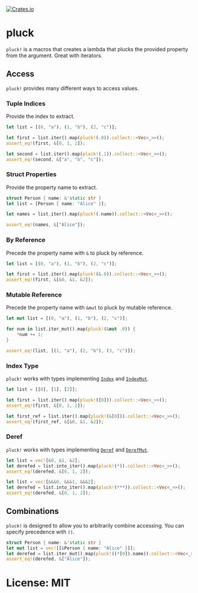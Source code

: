 [![Crates.io](https://img.shields.io/crates/v/pluck.svg)](https://crates.io/crates/pluck)

# pluck

`pluck!` is a macros that creates a lambda that plucks the provided
property from the argument. Great with iterators.

## Access

`pluck!` provides many different ways to access values.

### Tuple Indices

Provide the index to extract.

```rust
let list = [(0, "a"), (1, "b"), (2, "c")];

let first = list.iter().map(pluck!(.0)).collect::<Vec<_>>();
assert_eq!(first, &[0, 1, 2]);

let second = list.iter().map(pluck!(.1)).collect::<Vec<_>>();
assert_eq!(second, &["a", "b", "c"]);
```

### Struct Properties

Provide the property name to extract.

```rust
struct Person { name: &'static str }
let list = [Person { name: "Alice" }];

let names = list.iter().map(pluck!(.name)).collect::<Vec<_>>();

assert_eq!(names, &["Alice"]);
```

### By Reference

Precede the property name with `&` to pluck by reference.

```rust
let list = [(0, "a"), (1, "b"), (2, "c")];

let first = list.iter().map(pluck!(&.0)).collect::<Vec<_>>();
assert_eq!(first, &[&0, &1, &2]);
```

### Mutable Reference

Precede the property name with `&mut` to pluck by mutable reference.

```rust
let mut list = [(0, "a"), (1, "b"), (2, "c")];

for num in list.iter_mut().map(pluck!(&mut .0)) {
    *num += 1;
}

assert_eq!(list, [(1, "a"), (2, "b"), (3, "c")]);
```

### Index Type

`pluck!` works with types implementing [`Index`](std::ops::Index) and
[`IndexMut`](std::ops::IndexMut).

```rust
let list = [[0], [1], [2]];

let first = list.iter().map(pluck!([0])).collect::<Vec<_>>();
assert_eq!(first, &[0, 1, 2]);

let first_ref = list.iter().map(pluck!(&[0])).collect::<Vec<_>>();
assert_eq!(first_ref, &[&0, &1, &2]);
```

### Deref

`pluck!` works with types implementing [`Deref`](std::ops::Deref) and
[`DerefMut`](std::ops::DerefMut).

```rust
let list = vec![&0, &1, &2];
let derefed = list.into_iter().map(pluck!(*)).collect::<Vec<_>>();
assert_eq!(derefed, &[0, 1, 2]);

let list = vec![&&&0, &&&1, &&&2];
let derefed = list.into_iter().map(pluck!(***)).collect::<Vec<_>>();
assert_eq!(derefed, &[0, 1, 2]);
```

## Combinations

`pluck!` is designed to allow you to arbitrarily combine accessing. You
can specify precedence with `()`.

```rust
struct Person { name: &'static str }
let mut list = vec![[&Person { name: "Alice" }]];
let derefed = list.iter_mut().map(pluck!((*[0]).name)).collect::<Vec<_>>();
assert_eq!(derefed, &["Alice"]);
```

# License: MIT
